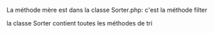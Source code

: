 La méthode mère est dans la classe Sorter.php: c'est la méthode filter

la classe Sorter contient toutes les méthodes de tri